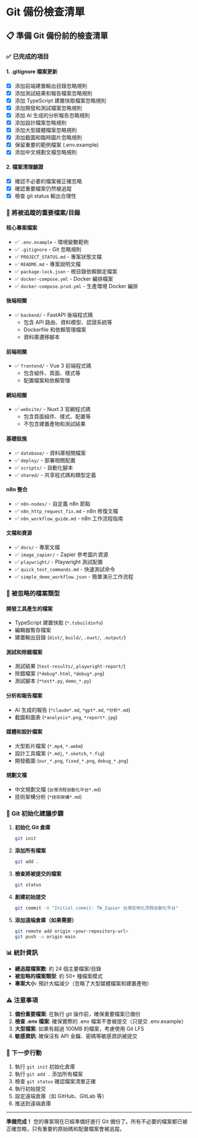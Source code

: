 # Git 備份檢查清單

## 📋 準備 Git 備份前的檢查清單

### ✅ 已完成的項目

#### 1. .gitignore 檔案更新
- [x] 添加前端建置輸出目錄忽略規則
- [x] 添加測試結果和報告檔案忽略規則
- [x] 添加 TypeScript 建置快取檔案忽略規則
- [x] 添加開發和測試檔案忽略規則
- [x] 添加 AI 生成的分析報告忽略規則
- [x] 添加設計檔案忽略規則
- [x] 添加大型媒體檔案忽略規則
- [x] 添加截圖和臨時圖片忽略規則
- [x] 保留重要的範例檔案 (.env.example)
- [x] 添加中文規劃文檔忽略規則

#### 2. 檔案清理驗證
- [x] 確認不必要的檔案被正確忽略
- [x] 確認重要檔案仍然被追蹤
- [x] 檢查 git status 輸出合理性

### 📁 將被追蹤的重要檔案/目錄

#### 核心專案檔案
- ✅ `.env.example` - 環境變數範例
- ✅ `.gitignore` - Git 忽略規則
- ✅ `PROJECT_STATUS.md` - 專案狀態文檔
- ✅ `README.md` - 專案說明文檔
- ✅ `package-lock.json` - 根目錄依賴鎖定檔案
- ✅ `docker-compose.yml` - Docker 編排檔案
- ✅ `docker-compose.prod.yml` - 生產環境 Docker 編排

#### 後端相關
- ✅ `backend/` - FastAPI 後端程式碼
  - 包含 API 路由、資料模型、認證系統等
  - Dockerfile 和依賴管理檔案
  - 資料庫遷移腳本

#### 前端相關
- ✅ `frontend/` - Vue 3 前端程式碼
  - 包含組件、頁面、樣式等
  - 配置檔案和依賴管理

#### 網站相關
- ✅ `website/` - Nuxt 3 官網程式碼
  - 包含頁面組件、樣式、配置等
  - 不包含建置產物和測試結果

#### 基礎設施
- ✅ `database/` - 資料庫相關檔案
- ✅ `deploy/` - 部署相關配置
- ✅ `scripts/` - 自動化腳本
- ✅ `shared/` - 共享程式碼和類型定義

#### n8n 整合
- ✅ `n8n-nodes/` - 自定義 n8n 節點
- ✅ `n8n_http_request_fix.md` - n8n 修復文檔
- ✅ `n8n_workflow_guide.md` - n8n 工作流程指南

#### 文檔和資源
- ✅ `docs/` - 專案文檔
- ✅ `image_zapier/` - Zapier 參考圖片資源
- ✅ `playwright/` - Playwright 測試配置
- ✅ `quick_test_commands.md` - 快速測試命令
- ✅ `simple_demo_workflow.json` - 簡單演示工作流程

### 🚫 被忽略的檔案類型

#### 開發工具產生的檔案
- TypeScript 建置快取 (`*.tsbuildinfo`)
- 編輯器暫存檔案
- 建置輸出目錄 (`dist/`, `build/`, `.nuxt/`, `.output/`)

#### 測試和除錯檔案
- 測試結果 (`test-results/`, `playwright-report/`)
- 除錯檔案 (`*debug*.html`, `*debug*.png`)
- 測試腳本 (`*test*.py`, `demo_*.py`)

#### 分析和報告檔案
- AI 生成的報告 (`*claude*.md`, `*gpt*.md`, `*分析*.md`)
- 截圖和圖表 (`*analysis*.png`, `*report*.jpg`)

#### 媒體和設計檔案
- 大型影片檔案 (`*.mp4`, `*.webm`)
- 設計工具檔案 (`*.mdj`, `*.sketch`, `*.fig`)
- 開發截圖 (`our_*.png`, `fixed_*.png`, `debug_*.png`)

#### 規劃文檔
- 中文規劃文檔 (`台灣流程自動化平台*.md`)
- 技術架構分析 (`*技術架構*.md`)

### 🔄 Git 初始化建議步驟

1. **初始化 Git 倉庫**
   ```bash
   git init
   ```

2. **添加所有檔案**
   ```bash
   git add .
   ```

3. **檢查將被提交的檔案**
   ```bash
   git status
   ```

4. **創建初始提交**
   ```bash
   git commit -m "Initial commit: TW_Zapier 台灣在地化流程自動化平台"
   ```

5. **添加遠端倉庫（如果需要）**
   ```bash
   git remote add origin <your-repository-url>
   git push -u origin main
   ```

### 📊 統計資訊

- **總追蹤檔案數**: 約 24 個主要檔案/目錄
- **被忽略的檔案類型**: 約 50+ 種檔案模式
- **專案大小**: 預計大幅減少（忽略了大型媒體檔案和建置產物）

### ⚠️ 注意事項

1. **備份重要檔案**: 在執行 git 操作前，確保重要檔案已備份
2. **檢查 .env 檔案**: 確保實際的 .env 檔案不會被提交（只提交 .env.example）
3. **大型檔案**: 如果有超過 100MB 的檔案，考慮使用 Git LFS
4. **敏感資訊**: 確保沒有 API 金鑰、密碼等敏感資訊被提交

### 🎯 下一步行動

1. 執行 `git init` 初始化倉庫
2. 執行 `git add .` 添加所有檔案
3. 檢查 `git status` 確認檔案清單正確
4. 執行初始提交
5. 設定遠端倉庫（如 GitHub、GitLab 等）
6. 推送到遠端倉庫

---

**準備完成！** 您的專案現在已經準備好進行 Git 備份了。所有不必要的檔案都已被正確忽略，只有重要的原始碼和配置檔案會被追蹤。
